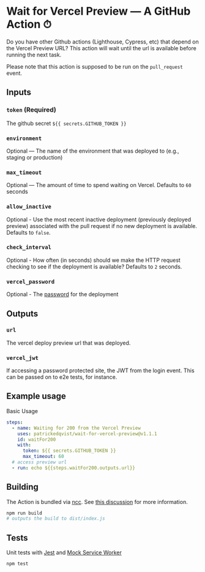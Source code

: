 # Wait for Vercel Preview — A GitHub Action ⏱

Do you have other Github actions (Lighthouse, Cypress, etc) that depend on the Vercel Preview URL? This action will wait until the url is available before running the next task.

Please note that this action is supposed to be run on the `pull_request` event.

## Inputs

### `token` (Required)

The github secret `${{ secrets.GITHUB_TOKEN }}`

### `environment`

Optional — The name of the environment that was deployed to (e.g., staging or production)

### `max_timeout`

Optional — The amount of time to spend waiting on Vercel. Defaults to `60` seconds

### `allow_inactive`

Optional - Use the most recent inactive deployment (previously deployed preview) associated with the pull request if
no new deployment is available. Defaults to `false`.

### `check_interval`

Optional - How often (in seconds) should we make the HTTP request checking to see if the deployment is available? Defaults to `2` seconds.

### `vercel_password`

Optional - The [password](https://vercel.com/docs/concepts/projects/overview#password-protection) for the deployment

## Outputs

### `url`

The vercel deploy preview url that was deployed.

### `vercel_jwt`

If accessing a password protected site, the JWT from the login event. This can be passed on to e2e tests, for instance.

## Example usage

Basic Usage

```yaml
steps:
  - name: Waiting for 200 from the Vercel Preview
    uses: patrickedqvist/wait-for-vercel-preview@v1.1.1
    id: waitFor200
    with:
      token: ${{ secrets.GITHUB_TOKEN }}
      max_timeout: 60
  # access preview url
  - run: echo ${{steps.waitFor200.outputs.url}}
```

## Building

The Action is bundled via [ncc](https://github.com/vercel/ncc). See [this discussion](https://github.com/actions/hello-world-javascript-action/issues/12) for more information.

```sh
npm run build
# outputs the build to dist/index.js
```

## Tests

Unit tests with [Jest](https://jestjs.io/) and [Mock Service Worker](https://mswjs.io/)

```
npm test
```
